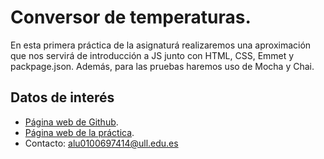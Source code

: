 # Conversor de temperaturas.

En esta primera práctica de la asignaturá realizaremos una aproximación que nos servirá de introducción a JS junto con HTML, CSS, Emmet y packpage.json. Además, para las pruebas haremos uso de Mocha y Chai.

## Datos de interés

- [Página web de Github](http://alu0100697414.github.io/).
- [Página web de la práctica](http://alu0100697414.github.io/pr1_STW/).
- Contacto: alu0100697414@ull.edu.es
